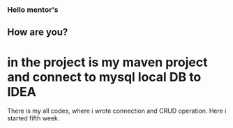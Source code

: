 ### Hello mentor's 
## How are you? 
# in the project is my maven project and connect to mysql local DB to IDEA

There is my all codes, where i wrote connection and CRUD operation.
Here i started fifth week.
